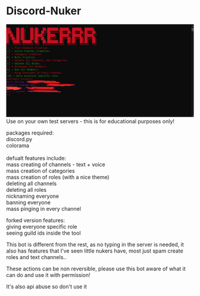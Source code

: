# Discord-Nuker

<img src="./nuker_ex.png">
Use on your own test servers - this is for educational purposes only!

packages required: \
discord.py \
colorama \
\
defualt features include: \
mass creating of channels - text + voice \
mass creation of categories \
mass creation of roles (with a nice theme) \
deleting all channels \
deleting all roles \
nicknaming everyone \
banning everyone \
mass pinging in every channel

forked version features: \
giving everyone specific role \
seeing guild ids inside the tool

This bot is different from the rest, as no typing in the server is needed, it also has features that I've seen little nukers have, most just spam create roles and text channels..

These actions can be non reversible, please use this bot aware of what it can do and use it with permission!

It's also api abuse so don't use it
